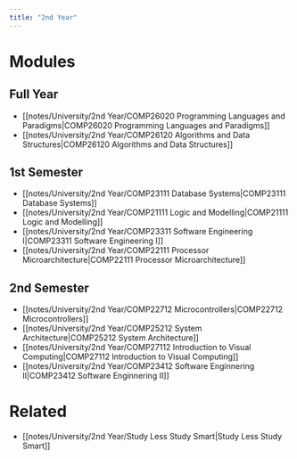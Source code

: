 ```yaml
---
title: "2nd Year"
---
```


# Modules  
## Full Year
- [[notes/University/2nd Year/COMP26020 Programming Languages and Paradigms|COMP26020 Programming Languages and Paradigms]]
- [[notes/University/2nd Year/COMP26120 Algorithms and Data Structures|COMP26120 Algorithms and Data Structures]]

## 1st Semester
- [[notes/University/2nd Year/COMP23111 Database Systems|COMP23111 Database Systems]]
- [[notes/University/2nd Year/COMP21111 Logic and Modelling|COMP21111 Logic and Modelling]]
- [[notes/University/2nd Year/COMP23311 Software Engineering I|COMP23311 Software Engineering I]]
- [[notes/University/2nd Year/COMP22111 Processor Microarchitecture|COMP22111 Processor Microarchitecture]]
## 2nd Semester
- [[notes/University/2nd Year/COMP22712 Microcontrollers|COMP22712 Microcontrollers]]
- [[notes/University/2nd Year/COMP25212 System Architecture|COMP25212 System Architecture]]
- [[notes/University/2nd Year/COMP27112 Introduction to Visual Computing|COMP27112 Introduction to Visual Computing]]
- [[notes/University/2nd Year/COMP23412 Software Enginnering II|COMP23412 Software Enginnering II]]
# Related  
- [[notes/University/2nd Year/Study Less Study Smart|Study Less Study Smart]]